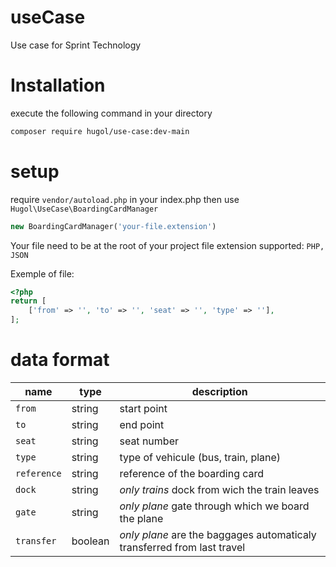 # useCase
Use case for Sprint Technology

# Installation

execute the following command in your directory
```bash
composer require hugol/use-case:dev-main
```

# setup
require `vendor/autoload.php` in your index.php
then use `Hugol\UseCase\BoardingCardManager`

```php
new BoardingCardManager('your-file.extension')
```
Your file need to be at the root of your project
file extension supported: `PHP, JSON`

Exemple of file:
```php
<?php
return [
    ['from' => '', 'to' => '', 'seat' => '', 'type' => ''],
];
```

# data format

| name | type | description |
|---|---| --- |
| `from` | string | start point |
| `to` | string | end point |
| `seat` | string | seat number |
| `type` | string | type of vehicule (bus, train, plane) |
| `reference` | string | reference of the boarding card |
| `dock` | string | *only trains* dock from wich the train leaves |
| `gate` | string | *only plane* gate through which we board the plane |
| `transfer` | boolean | *only plane* are the baggages automaticaly transferred from last travel |